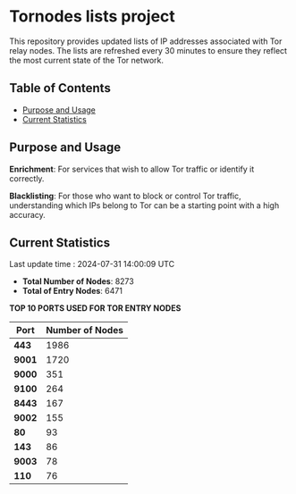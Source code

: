 # Tornodes lists project

This repository provides updated lists of IP addresses associated with Tor relay nodes. The lists are refreshed every 30 minutes to ensure they reflect the most current state of the Tor network.

## Table of Contents

- [Purpose and Usage](#purpose-and-usage)
- [Current Statistics](#current-statistics)


## Purpose and Usage

**Enrichment**: For services that wish to allow Tor traffic or identify it correctly.

**Blacklisting**: For those who want to block or control Tor traffic, understanding which IPs belong to Tor can be a starting point with a high accuracy.

## Current Statistics

Last update time : 2024-07-31 14:00:09 UTC

- **Total Number of Nodes**: 8273
- **Total of Entry Nodes**: 6471

**TOP 10 PORTS USED FOR TOR ENTRY NODES**

| **Port** | **Number of Nodes** |
|------|-----------------|
| **443**   | 1986  |
| **9001**   | 1720  |
| **9000**   | 351  |
| **9100**   | 264  |
| **8443**   | 167  |
| **9002**   | 155  |
| **80**   | 93  |
| **143**   | 86  |
| **9003**   | 78  |
| **110**   | 76  |

